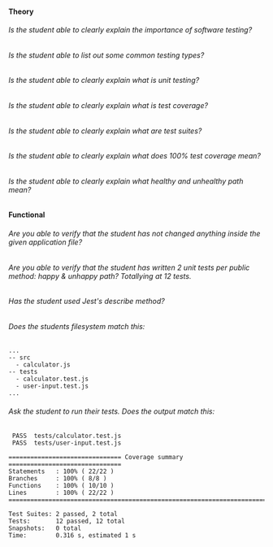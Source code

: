 #### Theory

###### Is the student able to clearly explain the importance of software testing?

###### Is the student able to list out some common testing types?

###### Is the student able to clearly explain what is unit testing?

###### Is the student able to clearly explain what is test coverage?

###### Is the student able to clearly explain what are test suites?

###### Is the student able to clearly explain what does 100% test coverage mean?

###### Is the student able to clearly explain what healthy and unhealthy path mean?

#### Functional

###### Are you able to verify that the student has not changed anything inside the given application file?

###### Are you able to verify that the student has written 2 unit tests per public method: happy & unhappy path? Totallying at 12 tests.

###### Has the student used Jest's describe method?

###### Does the students filesystem match this:
```
...
-- src
  - calculator.js
-- tests
  - calculator.test.js
  - user-input.test.js
...
```

###### Ask the student to run their tests. Does the output match this:
```
 PASS  tests/calculator.test.js
 PASS  tests/user-input.test.js

=============================== Coverage summary ===============================
Statements   : 100% ( 22/22 )
Branches     : 100% ( 8/8 )
Functions    : 100% ( 10/10 )
Lines        : 100% ( 22/22 )
================================================================================

Test Suites: 2 passed, 2 total
Tests:       12 passed, 12 total
Snapshots:   0 total
Time:        0.316 s, estimated 1 s
```